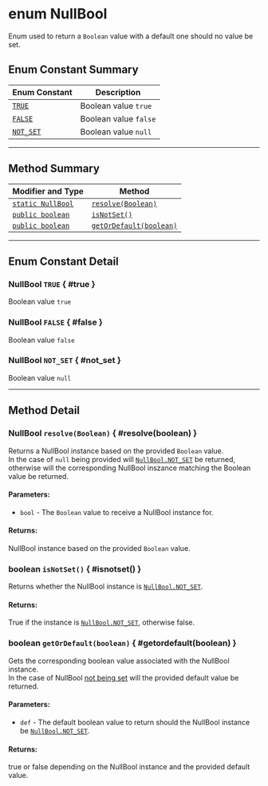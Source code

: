 # <span class="api-type__primitive">enum</span> NullBool

Enum used to return a `Boolean` value with a default one should no value be set.

## Enum Constant Summary

| Enum Constant   | Description |
|-----------------|-------------|
| [`TRUE`](#true) | Boolean value `true` |
| [`FALSE`](#false) | Boolean value `false` |
| [`NOT_SET`](#not_set) | Boolean value `null` |

----

## Method Summary

| Modifier and Type                          | Method                                            |
|--------------------------------------------|---------------------------------------------------|
| [`static NullBool`](#resolve(boolean))     | [`resolve(Boolean)`](#resolve(boolean))           |
| [`public boolean`](#isnotset())            | [`isNotSet()`](#isnotset())                       |
| [`public boolean`](#getordefault(boolean)) | [`getOrDefault(boolean)`](#getordefault(boolean)) |

----

## Enum Constant Detail

### <span class="api-label api__static"></span> <span class="api-label api__final"></span> <span class="api-type__class">NullBool</span> `TRUE` { #true }

Boolean value `true`

### <span class="api-label api__static"></span> <span class="api-label api__final"></span> <span class="api-type__class">NullBool</span> `FALSE` { #false }

Boolean value `false`

### <span class="api-label api__static"></span> <span class="api-label api__final"></span> <span class="api-type__class">NullBool</span> `NOT_SET` { #not_set }

Boolean value `null`

----

## Method Detail

### <span class="api-label api__static"></span> <span class="api-type__class">NullBool</span> `resolve(Boolean)` { #resolve(boolean) }

Returns a NullBool instance based on the provided `Boolean` value.  
In the case of `null` being provided will [`NullBool.NOT_SET`](#not_set) be returned, otherwise will the corresponding NullBool inszance matching the Boolean value be returned.

<h4>Parameters:</h4>

- `bool` - The `Boolean` value to receive a NullBool instance for.

<h4>Returns:</h4>

NullBool instance based on the provided `Boolean` value.

### <span class="api-type__primitive">boolean</span> `isNotSet()` { #isnotset() }

Returns whether the NullBool instance is [`NullBool.NOT_SET`](#not_set).

<h4>Returns:</h4>

True if the instance is [`NullBool.NOT_SET`](#not_set), otherwise false.

### <span class="api-type__primitive">boolean</span> `getOrDefault(boolean)` { #getordefault(boolean) }

Gets the corresponding boolean value associated with the NullBool instance.  
In the case of NullBool [not being set](#isnotset()) will the provided default value be returned.

<h4>Parameters:</h4>

- `def` - The default boolean value to return should the NullBool instance be [`NullBool.NOT_SET`](#not_set).

<h4>Returns:</h4>

true or false depending on the NullBool instance and the provided default value.